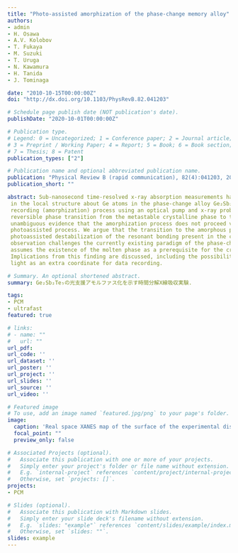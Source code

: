 ```yaml
---
title: "Photo-assisted amorphization of the phase-change memory alloy"
authors:
- admin
- H. Osawa
- A.V. Kolobov
- T. Fukaya
- M. Suzuki
- T. Uruga
- N. Kawamura
- H. Tanida
- J. Tominaga

date: "2010-10-15T00:00:00Z"
doi: "http://dx.doi.org/10.1103/PhysRevB.82.041203"

# Schedule page publish date (NOT publication's date).
publishDate: "2020-10-01T00:00:00Z"

# Publication type.
# Legend: 0 = Uncategorized; 1 = Conference paper; 2 = Journal article;
# 3 = Preprint / Working Paper; 4 = Report; 5 = Book; 6 = Book section;
# 7 = Thesis; 8 = Patent
publication_types: ["2"]

# Publication name and optional abbreviated publication name.
publication: "Physical Review B (rapid communication), 82(4):041203, 2010."
publication_short: ""

abstract: Sub-nanosecond time-resolved x-ray absorption measurements have been used to probe dynamical changes
 in the local structure about Ge atoms in the phase-change alloy Ge₂Sb₂Te₅ during the optical
 recording (amorphization) process using an optical pump and x-ray probe technique to examine the
 reversible phase transition from the metastable crystalline phase to the amorphous phase. We provide
 unambiguous evidence that the amorphization process does not proceed via the molten state but is a
 photoassisted process. We argue that the transition to the amorphous phase is a consequence of
 photoassisted destabilization of the resonant bonding present in the crystalline phase. This
 observation challenges the currently existing paradigm of the phase-change process which implicitly
 assumes the existence of the molten phase as a prerequisite for the creation of the amorphous phase.
 Implications from this finding are discussed, including the possibility to use the polarization of
 light as an extra coordinate for data recording.

# Summary. An optional shortened abstract.
summary: Ge₂Sb₂Te₅の光支援アモルファス化を示す時間分解X線吸収実験.

tags:
- PCM
- ultrafast
featured: true

# links:
# - name: ""
#   url: ""
url_pdf: 
url_code: ''
url_dataset: ''
url_poster: ''
url_project: ''
url_slides: ''
url_source: ''
url_video: ''

# Featured image
# To use, add an image named `featured.jpg/png` to your page's folder. 
image:
  caption: 'Real space XANES map of the surface of the experimental disk showing different regions'
  focal_point: ""
  preview_only: false

# Associated Projects (optional).
#   Associate this publication with one or more of your projects.
#   Simply enter your project's folder or file name without extension.
#   E.g. `internal-project` references `content/project/internal-project/index.md`.
#   Otherwise, set `projects: []`.
projects:
- PCM

# Slides (optional).
#   Associate this publication with Markdown slides.
#   Simply enter your slide deck's filename without extension.
#   E.g. `slides: "example"` references `content/slides/example/index.md`.
#   Otherwise, set `slides: ""`.
slides: example
---
```



<!-- 
{{% alert note %}}
Click the *Slides* button above to demo Academic's Markdown slides feature.
{{% /alert %}}
 -->


